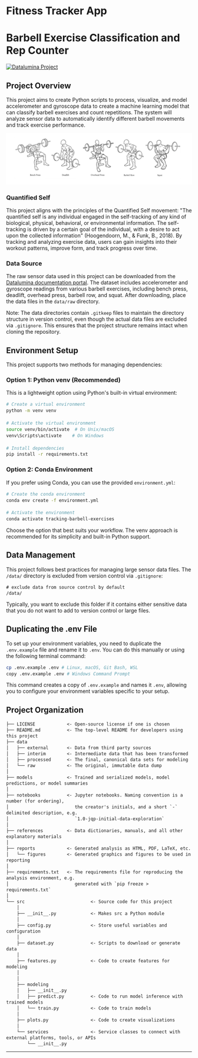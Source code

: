 # Fitness Tracker App

# Barbell Exercise Classification and Rep Counter

<a target="_blank" href="https://datalumina.com/">
    <img src="https://img.shields.io/badge/Datalumina-Project%20Template-2856f7" alt="Datalumina Project" />
</a>

## Project Overview

This project aims to create Python scripts to process, visualize, and model accelerometer and gyroscope data to create a machine learning model that can classify barbell exercises and count repetitions. The system will analyze sensor data to automatically identify different barbell movements and track exercise performance.

<div align="center">
  <img src="images/barbell_exercises.png" alt="Common barbell exercises: Bench Press, Deadlift, Overhead Press, Barbell Row, and Squat" width="800"/>
</div>

### Quantified Self

This project aligns with the principles of the Quantified Self movement: "The quantified self is any individual engaged in the self-tracking of any kind of biological, physical, behavioral, or environmental information. The self-tracking is driven by a certain goal of the individual, with a desire to act upon the collected information" (Hoogendoorn, M., & Funk, B., 2018). By tracking and analyzing exercise data, users can gain insights into their workout patterns, improve form, and track progress over time.

### Data Source

The raw sensor data used in this project can be downloaded from the [Datalumina documentation portal](https://docs.datalumina.io/s1eFpcdtbvRTMb). The dataset includes accelerometer and gyroscope readings from various barbell exercises, including bench press, deadlift, overhead press, barbell row, and squat. After downloading, place the data files in the `data/raw` directory.

Note: The data directories contain `.gitkeep` files to maintain the directory structure in version control, even though the actual data files are excluded via `.gitignore`. This ensures that the project structure remains intact when cloning the repository.

## Environment Setup

This project supports two methods for managing dependencies:

### Option 1: Python venv (Recommended)

This is a lightweight option using Python's built-in virtual environment:

```bash
# Create a virtual environment
python -m venv venv

# Activate the virtual environment
source venv/bin/activate  # On Unix/macOS
venv\Scripts\activate    # On Windows

# Install dependencies
pip install -r requirements.txt
```

### Option 2: Conda Environment

If you prefer using Conda, you can use the provided `environment.yml`:

```bash
# Create the conda environment
conda env create -f environment.yml

# Activate the environment
conda activate tracking-barbell-exercises
```

Choose the option that best suits your workflow. The venv approach is recommended for its simplicity and built-in Python support.

## Data Management

This project follows best practices for managing large sensor data files. The `/data/` directory is excluded from version control via `.gitignore`:

```plaintext
# exclude data from source control by default
/data/
```

Typically, you want to exclude this folder if it contains either sensitive data that you do not want to add to version control or large files.

## Duplicating the .env File

To set up your environment variables, you need to duplicate the `.env.example` file and rename it to `.env`. You can do this manually or using the following terminal command:

```bash
cp .env.example .env # Linux, macOS, Git Bash, WSL
copy .env.example .env # Windows Command Prompt
```

This command creates a copy of `.env.example` and names it `.env`, allowing you to configure your environment variables specific to your setup.

## Project Organization

```
├── LICENSE            <- Open-source license if one is chosen
├── README.md          <- The top-level README for developers using this project
├── data
│   ├── external       <- Data from third party sources
│   ├── interim        <- Intermediate data that has been transformed
│   ├── processed      <- The final, canonical data sets for modeling
│   └── raw            <- The original, immutable data dump
│
├── models             <- Trained and serialized models, model predictions, or model summaries
│
├── notebooks          <- Jupyter notebooks. Naming convention is a number (for ordering),
│                         the creator's initials, and a short `-` delimited description, e.g.
│                         `1.0-jqp-initial-data-exploration`
│
├── references         <- Data dictionaries, manuals, and all other explanatory materials
│
├── reports            <- Generated analysis as HTML, PDF, LaTeX, etc.
│   └── figures        <- Generated graphics and figures to be used in reporting
│
├── requirements.txt   <- The requirements file for reproducing the analysis environment, e.g.
│                         generated with `pip freeze > requirements.txt`
│
└── src                         <- Source code for this project
    │
    ├── __init__.py             <- Makes src a Python module
    │
    ├── config.py               <- Store useful variables and configuration
    │
    ├── dataset.py              <- Scripts to download or generate data
    │
    ├── features.py             <- Code to create features for modeling
    │
    │
    ├── modeling
    │   ├── __init__.py
    │   ├── predict.py          <- Code to run model inference with trained models
    │   └── train.py            <- Code to train models
    │
    ├── plots.py                <- Code to create visualizations
    │
    └── services                <- Service classes to connect with external platforms, tools, or APIs
        └── __init__.py
```

---
